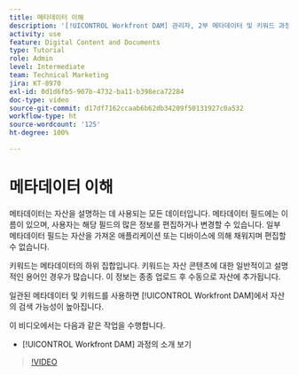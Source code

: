 ```yaml
---
title: 메타데이터 이해
description: '[!UICONTROL Workfront DAM] 관리자, 2부 메타데이터 및 키워드 과정에서 다룰 내용에 대해 알아봅니다.'
activity: use
feature: Digital Content and Documents
type: Tutorial
role: Admin
level: Intermediate
team: Technical Marketing
jira: KT-8970
exl-id: 0d1d6fb5-907b-4732-ba11-b398eca72284
doc-type: video
source-git-commit: d17df7162ccaab6b62db34209f50131927c0a532
workflow-type: ht
source-wordcount: '125'
ht-degree: 100%

---
```


# 메타데이터 이해

메타데이터는 자산을 설명하는 데 사용되는 모든 데이터입니다. 메타데이터 필드에는 이름이 있으며, 사용자는 해당 필드의 많은 정보를 편집하거나 변경할 수 있습니다. 일부 메타데이터 필드는 자산을 가져온 애플리케이션 또는 디바이스에 의해 채워지며 편집할 수 없습니다.

키워드는 메타데이터의 하위 집합입니다. 키워드는 자산 콘텐츠에 대한 일반적이고 설명적인 용어인 경우가 많습니다. 이 정보는 종종 업로드 후 수동으로 자산에 추가됩니다.

일관된 메타데이터 및 키워드를 사용하면 [!UICONTROL Workfront DAM]에서 자산의 검색 가능성이 높아집니다.

이 비디오에서는 다음과 같은 작업을 수행합니다.

* [!UICONTROL Workfront DAM] 과정의 소개 보기

>[!VIDEO](https://video.tv.adobe.com/v/335233/?quality=12&learn=on&enablevpops)
